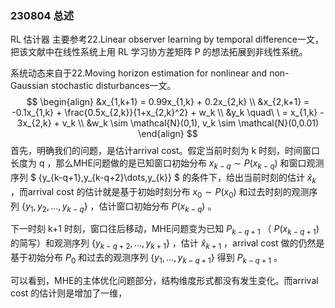 ### 230804 总述

RL 估计器 主要参考22.Linear observer learning by temporal difference一文，把该文献中在线性系统上用 RL 学习协方差矩阵 P 的想法拓展到非线性系统。

系统动态来自于22.Moving horizon estimation for nonlinear and non-Gaussian stochastic disturbances一文。
$$
\begin{align}
&x_{1,k+1} = 0.99x_{1,k} + 0.2x_{2,k}
\\
&x_{2,k+1} = -0.1x_{1,k} + \frac{0.5x_{2,k}}{1+x_{2,k}^2} + w_k
\\
&y_k \quad\ \ = x_{1,k} - 3x_{2,k} + v_k
\\
&w_k \sim \mathcal{N}(0,1), v_k \sim \mathcal{N}(0,0.01)
\end{align}
$$
首先，明确我们的问题，是估计arrival cost。假定当前时刻为 k 时刻，时间窗口长度为 q ，那么MHE问题做的是已知窗口初始分布 $x_{k-q} \sim P(x_{k-q})$ 和窗口观测序列 $ \{y_{k-q+1},y_{k-q+2}\dots,y_{k}\} $ 的条件下，给出当前时刻的估计 $\hat{x}_{k}$ ，而arrival cost 的估计就是基于初始时刻分布 $x_0 \sim P(x_0)$ 和过去时刻的观测序列 $\{y_1, y_2, \dots, y_{k-q}\}$ ，估计窗口初始分布 $P(x_{k-q})$ 。

下一时刻 k+1 时刻，窗口往后移动，MHE问题变为已知 $P_{k-q+1}$ （ $P(x_{k-q+1})$ 的简写）和观测序列 $\{y_{k-q+2},\dots,y_{k+1}\}$ ，估计 $\hat{x}_{k+1}$ ，arrival cost 做的仍然是基于初始分布 $P_0$ 和过去的观测序列 $\{y_1,\dots,y_{k-q+1}\}$ 得到 $P_{k-q+1}$ 。

可以看到，MHE的主体优化问题部分，结构维度形式都没有发生变化。而arrival cost 的估计则是增加了一维，